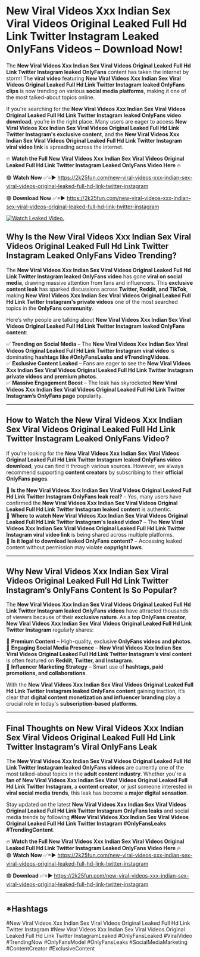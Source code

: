# New Viral Videos Xxx Indian Sex Viral Videos Original Leaked Full Hd Link Twitter Instagram Leaked OnlyFans Videos – Download Now!

The **New Viral Videos Xxx Indian Sex Viral Videos Original Leaked Full Hd Link Twitter Instagram leaked OnlyFans** content has taken the internet by storm! The **viral video** featuring **New Viral Videos Xxx Indian Sex Viral Videos Original Leaked Full Hd Link Twitter Instagram leaked OnlyFans clips** is now trending on various **social media platforms**, making it one of the most talked-about topics online.  

If you're searching for the **New Viral Videos Xxx Indian Sex Viral Videos Original Leaked Full Hd Link Twitter Instagram leaked OnlyFans video download**, you’re in the right place. Many users are eager to access **New Viral Videos Xxx Indian Sex Viral Videos Original Leaked Full Hd Link Twitter Instagram's exclusive content**, and the **New Viral Videos Xxx Indian Sex Viral Videos Original Leaked Full Hd Link Twitter Instagram viral video link** is spreading across the internet.  

🔥 **Watch the Full New Viral Videos Xxx Indian Sex Viral Videos Original Leaked Full Hd Link Twitter Instagram Leaked OnlyFans Video Here** 🔥  

🟢 **Watch Now** ✅=► https://2k25fun.com/new-viral-videos-xxx-indian-sex-viral-videos-original-leaked-full-hd-link-twitter-instagram

🟢 **Download Now** ✅=► https://2k25fun.com/new-viral-videos-xxx-indian-sex-viral-videos-original-leaked-full-hd-link-twitter-instagram

[![Watch Leaked Video.](https://miro.medium.com/v2/resize:fit:828/format:webp/1*cilzJN44JGOrTw9NJCrNHA.gif "Watch Leaked Video")](https://2k25fun.com/new-viral-videos-xxx-indian-sex-viral-videos-original-leaked-full-hd-link-twitter-instagram)

## **Why Is the New Viral Videos Xxx Indian Sex Viral Videos Original Leaked Full Hd Link Twitter Instagram Leaked OnlyFans Video Trending?**  

The **New Viral Videos Xxx Indian Sex Viral Videos Original Leaked Full Hd Link Twitter Instagram leaked OnlyFans video** has gone **viral on social media**, drawing massive attention from fans and influencers. This **exclusive content leak** has sparked discussions across **Twitter, Reddit, and TikTok**, making **New Viral Videos Xxx Indian Sex Viral Videos Original Leaked Full Hd Link Twitter Instagram's private videos** one of the most searched topics in the **OnlyFans community**.  

Here’s why people are talking about **New Viral Videos Xxx Indian Sex Viral Videos Original Leaked Full Hd Link Twitter Instagram leaked OnlyFans content**:  

✅ **Trending on Social Media** – The **New Viral Videos Xxx Indian Sex Viral Videos Original Leaked Full Hd Link Twitter Instagram viral video** is dominating **hashtags like #OnlyFansLeaks and #TrendingVideos**.  
✅ **Exclusive Content Leaked** – Fans are eager to see the **New Viral Videos Xxx Indian Sex Viral Videos Original Leaked Full Hd Link Twitter Instagram private videos and premium photos**.  
✅ **Massive Engagement Boost** – The leak has skyrocketed **New Viral Videos Xxx Indian Sex Viral Videos Original Leaked Full Hd Link Twitter Instagram’s OnlyFans page** popularity.  

---

## **How to Watch the New Viral Videos Xxx Indian Sex Viral Videos Original Leaked Full Hd Link Twitter Instagram Leaked OnlyFans Video?**  

If you're looking for the **New Viral Videos Xxx Indian Sex Viral Videos Original Leaked Full Hd Link Twitter Instagram leaked OnlyFans video download**, you can find it through various sources. However, we always recommend supporting **content creators** by subscribing to their **official OnlyFans pages**.  

🔹 **Is the New Viral Videos Xxx Indian Sex Viral Videos Original Leaked Full Hd Link Twitter Instagram OnlyFans leak real?** – Yes, many users have confirmed the **New Viral Videos Xxx Indian Sex Viral Videos Original Leaked Full Hd Link Twitter Instagram leaked content** is authentic.  
🔹 **Where to watch New Viral Videos Xxx Indian Sex Viral Videos Original Leaked Full Hd Link Twitter Instagram's leaked video?** – The **New Viral Videos Xxx Indian Sex Viral Videos Original Leaked Full Hd Link Twitter Instagram viral video link** is being shared across multiple platforms.  
🔹 **Is it legal to download leaked OnlyFans content?** – Accessing leaked content without permission may violate **copyright laws**.  

---

## **Why New Viral Videos Xxx Indian Sex Viral Videos Original Leaked Full Hd Link Twitter Instagram’s OnlyFans Content Is So Popular?**  

The **New Viral Videos Xxx Indian Sex Viral Videos Original Leaked Full Hd Link Twitter Instagram leaked OnlyFans videos** have attracted thousands of viewers because of their **exclusive nature**. As a **top OnlyFans creator**, **New Viral Videos Xxx Indian Sex Viral Videos Original Leaked Full Hd Link Twitter Instagram** regularly shares:  

📌 **Premium Content** – High-quality, exclusive **OnlyFans videos and photos**.  
📌 **Engaging Social Media Presence** – **New Viral Videos Xxx Indian Sex Viral Videos Original Leaked Full Hd Link Twitter Instagram’s viral content** is often featured on **Reddit, Twitter, and Instagram**.  
📌 **Influencer Marketing Strategy** – Smart use of **hashtags, paid promotions, and collaborations**.  

With the **New Viral Videos Xxx Indian Sex Viral Videos Original Leaked Full Hd Link Twitter Instagram leaked OnlyFans content** gaining traction, it’s clear that **digital content monetization and influencer branding** play a crucial role in today's **subscription-based platforms**.  

---

## **Final Thoughts on New Viral Videos Xxx Indian Sex Viral Videos Original Leaked Full Hd Link Twitter Instagram’s Viral OnlyFans Leak**  

The **New Viral Videos Xxx Indian Sex Viral Videos Original Leaked Full Hd Link Twitter Instagram leaked OnlyFans videos** are currently one of the most talked-about topics in the **adult content industry**. Whether you're a **fan of New Viral Videos Xxx Indian Sex Viral Videos Original Leaked Full Hd Link Twitter Instagram**, a **content creator**, or just someone interested in **viral social media trends**, this leak has become a **major digital sensation**.  

Stay updated on the latest **New Viral Videos Xxx Indian Sex Viral Videos Original Leaked Full Hd Link Twitter Instagram OnlyFans leaks** and social media trends by following **#New Viral Videos Xxx Indian Sex Viral Videos Original Leaked Full Hd Link Twitter Instagram #OnlyFansLeaks #TrendingContent**.  

🔥 **Watch the Full New Viral Videos Xxx Indian Sex Viral Videos Original Leaked Full Hd Link Twitter Instagram Leaked OnlyFans Video Here** 🔥  
🟢 **Watch Now** ✅=► https://2k25fun.com/new-viral-videos-xxx-indian-sex-viral-videos-original-leaked-full-hd-link-twitter-instagram

🟢 **Download** ✅=► https://2k25fun.com/new-viral-videos-xxx-indian-sex-viral-videos-original-leaked-full-hd-link-twitter-instagram

---

## *Hashtags
#New Viral Videos Xxx Indian Sex Viral Videos Original Leaked Full Hd Link Twitter Instagram #New Viral Videos Xxx Indian Sex Viral Videos Original Leaked Full Hd Link Twitter InstagramLeaked #OnlyFansLeaked #ViralVideo #TrendingNow #OnlyFansModel #OnlyFansLeaks #SocialMediaMarketing #ContentCreator #ExclusiveContent  